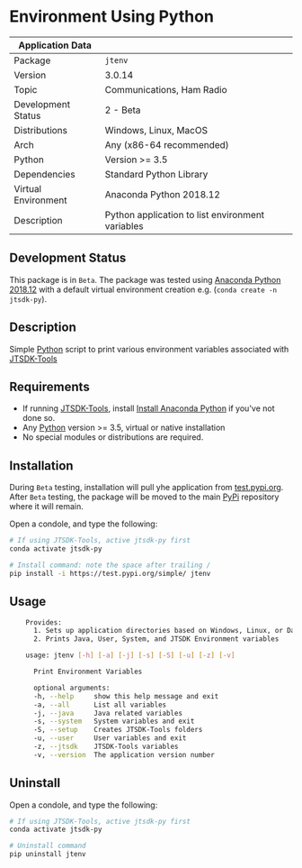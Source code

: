 # Environment Using Python

| Application Data ||
| ---| --- |
| Package             | `jtenv`
| Version             | 3.0.14
| Topic               | Communications, Ham Radio
| Development Status  | 2 - Beta
| Distributions       | Windows, Linux, MacOS
| Arch                | Any (x86-64 recommended)
| Python              | Version >= 3.5
| Dependencies        | Standard Python Library
| Virtual Environment | Anaconda Python 2018.12
| Description         | Python application to list environment variables |

## Development Status

This package is in `Beta`. The package was tested using 
[Anaconda Python 2018.12][] with a default virtual environment creation e.g.
(`conda create -n jtsdk-py`).

## Description

Simple [Python][] script to print various environment variables associated
with [JTSDK-Tools][]

## Requirements

- If running [JTSDK-Tools][], install [Install Anaconda Python][] if you've not done so.
- Any [Python][] version >= 3.5, virtual or native installation
- No special modules or distributions are required.

## Installation

During `Beta` testing, installation will pull yhe application from
[test.pypi.org][]. After `Beta` testing, the package will be moved to the main
[PyPi][] repository where it will remain.

Open a condole, and type the following:

```bash
# If using JTSDK-Tools, active jtsdk-py first
conda activate jtsdk-py

# Install command: note the space after trailing /
pip install -i https://test.pypi.org/simple/ jtenv

```

## Usage

```bash
    Provides:
      1. Sets up application directories based on Windows, Linux, or Darwin FSH
      2. Prints Java, User, System, and JTSDK Environment variables

    usage: jtenv [-h] [-a] [-j] [-s] [-S] [-u] [-z] [-v]

      Print Environment Variables

      optional arguments:
      -h, --help     show this help message and exit
      -a, --all      List all variables
      -j, --java     Java related variables
      -s, --system   System variables and exit
      -S, --setup    Creates JTSDK-Tools folders
      -u, --user     User variables and exit
      -z, --jtsdk    JTSDK-Tools variables
      -v, --version  The application version number
```

## Uninstall

Open a condole, and type the following:

```bash
# If using JTSDK-Tools, active jtsdk-py first
conda activate jtsdk-py

# Uninstall command
pip uninstall jtenv

```

[Install Anaconda Python]: https://ki7mt.github.io/jtsdk-tools/windows/Install-Python.md
[JTSDK-Tools]: https://ki7mt.github.io/jtsdk-tools/
[test.pypi.org]: https://test.pypi.org/project/jtenv/
[PyPi]: https://pypi.org/
[Anaconda Python 2018.12]: https://ki7mt.github.io/jtsdk-tools/windows/Install-Python.md
[Python]: https://www.python.org/